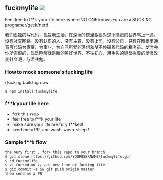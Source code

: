 fuckmylife ![](https://badge.fury.io/js/fuckmylife.png)
---

Feel free to f**k your life here, where NO ONE knows you are a SUCKING programer‎/geek/nerd.

我们孤独的写代码，孤独地生活，在深沉的夜里狠狠对这个操蛋的世界骂上一通。没有社交网络，没有认识的人，没有主管，没有上司，没有父母，只有在暗夜里通宵写代码为家庭，为事业，为自己所爱的理想和梦不停码着代码的程序员。发泄完你所怨恨的，洗洗睡醒就是新的美好世界，不往初心，用手头的键盘执着的慢慢改变社会吧，与君共勉。

### How to mock someone's fucking life

(fucking building now)

````
$ npm install fuckmylife
````

### f**k your life here

- fork this repo
- feel free to f**k your life 
- make sure your life are fully f**ked!
- send me a PR, and wash-wash-sleep !

### Sample f**k flow

````
the very first , fork this repo to your branch
$ git clone https://github.com/YOURUSERNAME/fuckmylife.git
$ cd fuckmylife
$ vi fucked.md // add new line of fucking life
$ git commit -a && git push origin master
then send me a PR
````
